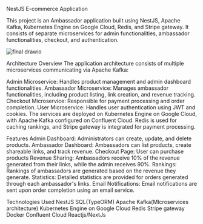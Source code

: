 NestJS E-commerce Application

This project is an Ambassador application built using NestJS, Apache Kafka, Kubernetes Engine on Google Cloud, Redis, and Stripe gateway. It consists of separate microservices for admin functionalities, ambassador functionalities, checkout, and authentication.

![final drawio](https://github.com/MuhammedAfsalkp/Nestjs-Ambassdor-Microservices/assets/82488425/1db03737-2aa7-4b56-9952-14dd419f9cf1)

Architecture Overview
The application architecture consists of multiple microservices communicating via Apache Kafka:

Admin Microservice: Handles product management and admin dashboard functionalities.
Ambassador Microservice: Manages ambassador functionalities, including product listing, link creation, and revenue tracking.
Checkout Microservice: Responsible for payment processing and order completion.
User Microservice: Handles user authentication using JWT and cookies.
The services are deployed on Kubernetes Engine on Google Cloud, with Apache Kafka configured on Confluent Cloud. Redis is used for caching rankings, and Stripe gateway is integrated for payment processing.

Features
Admin Dashboard: Administrators can create, update, and delete products.
Ambassador Dashboard: Ambassadors can list products, create shareable links, and track revenue.
Checkout Page: User can purchase products
Revenue Sharing: Ambassadors receive 10% of the revenue generated from their links, while the admin receives 90%.
Rankings: Rankings of ambassadors are generated based on the revenue they generate.
Statistics: Detailed statistics are provided for orders generated through each ambassador's links.
Email Notifications: Email notifications are sent upon order completion using an email service.

Technologies Used
NestJS
SQL(TypeORM)
Apache Kafka(MIcroservices architecture)
Kubernetes Engine on Google Cloud
Redis
Stripe gateway
Docker
Confluent Cloud
Reactjs/NextJs
